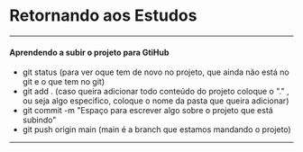# Retornando aos Estudos
- --
#### Aprendendo a subir o projeto para GtiHub

- git status (para ver oque tem de novo no projeto, que ainda não está no git e o que tem no git)
- git add . (caso queira adicionar todo conteúdo do projeto coloque o "." , ou seja algo especifico, coloque o nome da pasta que queira adicionar)
- git commit -m "Espaço para escrever algo sobre o projeto que está subindo"
- git push origin main (main é a branch que estamos mandando o projeto)
- - -
